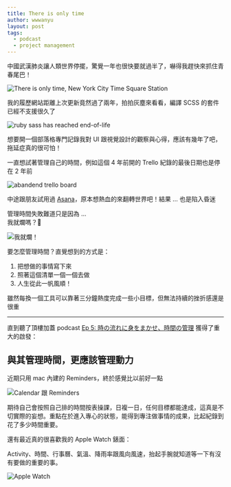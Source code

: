 ```yaml
---
title: There is only time
author: wwwanyu
layout: post
tags:
  - podcast
  - project management
---
```


中國武漢肺炎讓人類世界停擺，驚覺一年也很快要就過半了，嚇得我趕快來抓住青春尾巴！

<!-- more -->

<img src="there-is-only-time.jpg" alt="There is only time, New York City Time Square Station" class="mb-3">

我的履歷網站距離上次更新竟然過了兩年，拍拍灰塵來看看，編譯 SCSS 的套件已經不支援很久了

<img src="ruby-sass-end-of-life.png" alt="ruby sass has reached end-of-life" class="my-3">

想要開一個部落格專門記錄我對 UI 跟視覺設計的觀察與心得，應該有幾年了吧，拖延症真的很可怕！

一直想試著管理自己的時間，例如這個 4 年前開的 Trello 紀錄的最後日期也是停在 2 年前

<img src="trello.png" alt="abandend trello board" class="my-3">

中途跟朋友試用過 [Asana](https://asana.com)，原本想熱血的來翻轉世界吧！結果 ... 也是陷入昏迷

管理時間失敗難道只是因為 ...<br/>
我就爛嗎？🤣<br/>

<img src="suck.jpg" alt="我就爛！" class="col-6 d-block mx-auto mb-3">

要怎麼管理時間？直覺想到的方式是：

1. 把想做的事情寫下來
2. 照著這個清單一個一個去做
3. 人生從此一帆風順！

雖然每換一個工具可以靠著三分鐘熱度完成一些小目標，但無法持續的挫折感還是很重

---

直到聽了頂樓加蓋 podcast [Ep 5: 時の流れに身をまかせ、時間の管理](https://podcast.overbuild.io/podcasts/5) 獲得了重大的啟發：

## 與其管理時間，更應該管理動力

近期只用 mac 內建的 Reminders，終於感覺比以前好一點

<img src="calendar-reminders.png" alt="Calendar 跟 Reminders" class="my-3">

期待自己會按照自己排的時間按表操課，日複一日，任何目標都能達成，這真是不切實際的妄想。重點在於進入專心的狀態，能得到專注做事情的成果，比起紀錄到花了多少時間重要。

還有最近真的很喜歡我的 Apple Watch 錶面：

Activity、時間、行事曆、氣溫、降雨率跟風向風速，抬起手腕就知道等一下有沒有要做的重要的事。

<img src="apple-watch.jpg" alt="Apple Watch">

